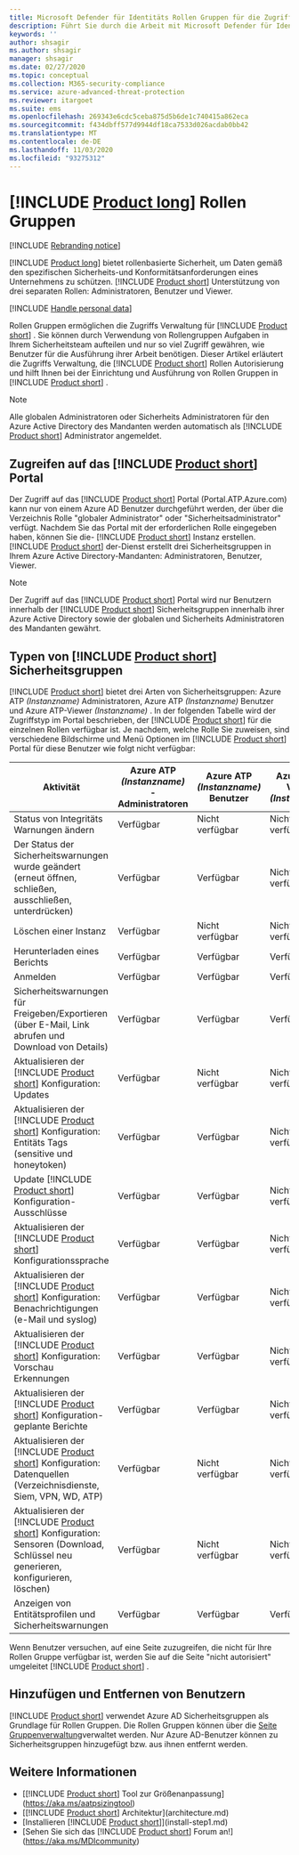```yaml
---
title: Microsoft Defender für Identitäts Rollen Gruppen für die Zugriffs Verwaltung
description: Führt Sie durch die Arbeit mit Microsoft Defender für Identitäts Rollen Gruppen.
keywords: ''
author: shsagir
ms.author: shsagir
manager: shsagir
ms.date: 02/27/2020
ms.topic: conceptual
ms.collection: M365-security-compliance
ms.service: azure-advanced-threat-protection
ms.reviewer: itargoet
ms.suite: ems
ms.openlocfilehash: 269343e6cdc5ceba875d5b6de1c740415a862eca
ms.sourcegitcommit: f434dbff577d9944df18ca7533d026acdab0bb42
ms.translationtype: MT
ms.contentlocale: de-DE
ms.lasthandoff: 11/03/2020
ms.locfileid: "93275312"
---
```

# <a name="product-long-role-groups"></a>[!INCLUDE [Product long](includes/product-long.md)] Rollen Gruppen

[!INCLUDE [Rebranding notice](includes/rebranding.md)]

[!INCLUDE [Product long](includes/product-long.md)] bietet rollenbasierte Sicherheit, um Daten gemäß den spezifischen Sicherheits-und Konformitätsanforderungen eines Unternehmens zu schützen. [!INCLUDE [Product short](includes/product-short.md)] Unterstützung von drei separaten Rollen: Administratoren, Benutzer und Viewer.

[!INCLUDE [Handle personal data](../includes/gdpr-intro-sentence.md)]

Rollen Gruppen ermöglichen die Zugriffs Verwaltung für [!INCLUDE [Product short](includes/product-short.md)] . Sie können durch Verwendung von Rollengruppen Aufgaben in Ihrem Sicherheitsteam aufteilen und nur so viel Zugriff gewähren, wie Benutzer für die Ausführung ihrer Arbeit benötigen. Dieser Artikel erläutert die Zugriffs Verwaltung, die [!INCLUDE [Product short](includes/product-short.md)] Rollen Autorisierung und hilft Ihnen bei der Einrichtung und Ausführung von Rollen Gruppen in [!INCLUDE [Product short](includes/product-short.md)] .

> [!NOTE]
> Alle globalen Administratoren oder Sicherheits Administratoren für den Azure Active Directory des Mandanten werden automatisch als [!INCLUDE [Product short](includes/product-short.md)] Administrator angemeldet.

## <a name="accessing-the-product-short-portal"></a>Zugreifen auf das [!INCLUDE [Product short](includes/product-short.md)] Portal

Der Zugriff auf das [!INCLUDE [Product short](includes/product-short.md)] Portal (Portal.ATP.Azure.com) kann nur von einem Azure AD Benutzer durchgeführt werden, der über die Verzeichnis Rolle "globaler Administrator" oder "Sicherheitsadministrator" verfügt. Nachdem Sie das Portal mit der erforderlichen Rolle eingegeben haben, können Sie die- [!INCLUDE [Product short](includes/product-short.md)] Instanz erstellen. [!INCLUDE [Product short](includes/product-short.md)] der-Dienst erstellt drei Sicherheitsgruppen in Ihrem Azure Active Directory-Mandanten: Administratoren, Benutzer, Viewer.

> [!NOTE]
> Der Zugriff auf das [!INCLUDE [Product short](includes/product-short.md)] Portal wird nur Benutzern innerhalb der [!INCLUDE [Product short](includes/product-short.md)] Sicherheitsgruppen innerhalb ihrer Azure Active Directory sowie der globalen und Sicherheits Administratoren des Mandanten gewährt.

## <a name="types-of-product-short-security-groups"></a>Typen von [!INCLUDE [Product short](includes/product-short.md)] Sicherheitsgruppen

[!INCLUDE [Product short](includes/product-short.md)] bietet drei Arten von Sicherheitsgruppen: Azure ATP *(Instanzname)* Administratoren, Azure ATP *(Instanzname)* Benutzer und Azure ATP-Viewer *(Instanzname)* . In der folgenden Tabelle wird der Zugriffstyp im Portal beschrieben, der [!INCLUDE [Product short](includes/product-short.md)] für die einzelnen Rollen verfügbar ist. Je nachdem, welche Rolle Sie zuweisen, sind verschiedene Bildschirme und Menü Optionen im [!INCLUDE [Product short](includes/product-short.md)] Portal für diese Benutzer wie folgt nicht verfügbar:

|Aktivität |Azure ATP *(Instanzname)* -Administratoren|Azure ATP *(Instanzname)* Benutzer|Azure ATP-Viewer *(Instanzname)*|
|----|----|----|----|
|Status von Integritäts Warnungen ändern|Verfügbar|Nicht verfügbar|Nicht verfügbar|
|Der Status der Sicherheitswarnungen wurde geändert (erneut öffnen, schließen, ausschließen, unterdrücken)|Verfügbar|Verfügbar|Nicht verfügbar|
|Löschen einer Instanz|Verfügbar|Nicht verfügbar|Nicht verfügbar|
|Herunterladen eines Berichts|Verfügbar|Verfügbar|Verfügbar|
|Anmelden|Verfügbar|Verfügbar|Verfügbar|
|Sicherheitswarnungen für Freigeben/Exportieren (über E-Mail, Link abrufen und Download von Details)|Verfügbar|Verfügbar|Verfügbar|
|Aktualisieren der [!INCLUDE [Product short](includes/product-short.md)] Konfiguration: Updates|Verfügbar|Nicht verfügbar|Nicht verfügbar|
|Aktualisieren der [!INCLUDE [Product short](includes/product-short.md)] Konfiguration: Entitäts Tags (sensitive und honeytoken)|Verfügbar|Verfügbar|Nicht verfügbar|
|Update [!INCLUDE [Product short](includes/product-short.md)] Konfiguration-Ausschlüsse|Verfügbar|Verfügbar|Nicht verfügbar|
|Aktualisieren der [!INCLUDE [Product short](includes/product-short.md)] Konfigurationssprache|Verfügbar|Verfügbar|Nicht verfügbar|
|Aktualisieren der [!INCLUDE [Product short](includes/product-short.md)] Konfiguration: Benachrichtigungen (e-Mail und syslog)|Verfügbar|Verfügbar|Nicht verfügbar|
|Aktualisieren der [!INCLUDE [Product short](includes/product-short.md)] Konfiguration: Vorschau Erkennungen|Verfügbar|Verfügbar|Nicht verfügbar|
|Aktualisieren der [!INCLUDE [Product short](includes/product-short.md)] Konfiguration-geplante Berichte|Verfügbar|Verfügbar|Nicht verfügbar|
|Aktualisieren der [!INCLUDE [Product short](includes/product-short.md)] Konfiguration: Datenquellen (Verzeichnisdienste, Siem, VPN, WD, ATP)|Verfügbar|Nicht verfügbar|Nicht verfügbar|
|Aktualisieren der [!INCLUDE [Product short](includes/product-short.md)] Konfiguration: Sensoren (Download, Schlüssel neu generieren, konfigurieren, löschen)|Verfügbar|Nicht verfügbar|Nicht verfügbar|
|Anzeigen von Entitätsprofilen und Sicherheitswarnungen|Verfügbar|Verfügbar|Verfügbar|

Wenn Benutzer versuchen, auf eine Seite zuzugreifen, die nicht für Ihre Rollen Gruppe verfügbar ist, werden Sie auf die Seite "nicht autorisiert" umgeleitet [!INCLUDE [Product short](includes/product-short.md)] .

## <a name="add-and-remove-users"></a>Hinzufügen und Entfernen von Benutzern

[!INCLUDE [Product short](includes/product-short.md)] verwendet Azure AD Sicherheitsgruppen als Grundlage für Rollen Gruppen. Die Rollen Gruppen können über die [Seite Gruppenverwaltung](https://aad.portal.azure.com/#blade/Microsoft_AAD_IAM/GroupsManagementMenuBlade/All%20groups)verwaltet werden. Nur Azure AD-Benutzer können zu Sicherheitsgruppen hinzugefügt bzw. aus ihnen entfernt werden.

## <a name="see-also"></a>Weitere Informationen

- [[!INCLUDE [Product short](includes/product-short.md)] Tool zur Größenanpassung](https://aka.ms/aatpsizingtool)
- [[!INCLUDE [Product short](includes/product-short.md)] Architektur](architecture.md)
- [Installieren [!INCLUDE [Product short](includes/product-short.md)]](install-step1.md)
- [Sehen Sie sich das [!INCLUDE [Product short](includes/product-short.md)] Forum an!](https://aka.ms/MDIcommunity)
